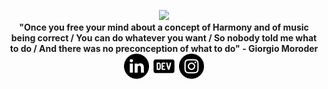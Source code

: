 <p align="center">
  <img src="first-with-text.gif">
  </br>
  <b>"Once you free your mind about a concept of Harmony and of music being correct / You can do whatever you want / So nobody told me what to do / And there was no preconception of what to do" - Giorgio Moroder</b></br>
  <a href="https://www.linkedin.com/in/silas-leite-08a669a9/"><img src="linkedin.png" width="40" height="40" alt="linkedin"/></a>
   <a href="https://dev.to/themilkstripes"><img src="dev.png" width="40" height="40" alt="dev.to"/></a>
  <a href="https://www.instagram.com/themilkstripes/"><img src="instagram(1).png" width="40" height="40" alt="instagram"/></a>
</p>


